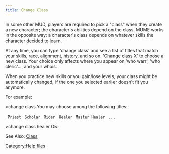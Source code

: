 ```yaml
---
title: Change Class
---
```


In some other MUD, players are required to pick a "class" when they
create a new character; the character's abilities depend on the class.
MUME works in the opposite way: a character's class depends on whatever
skills the character decided to learn.

At any time, you can type 'change class' and see a list of titles that
match your skills, race, alignment, history, and so on. 'Change class X'
to choose a new class. Your choice only affects where you appear on 'who
warr', 'who cleric'..., and your whois.

When you practice new skills or you gain/lose levels, your class might
be automatically changed, if the one you selected earlier doesn't fit
you anymore.

For example:

\>change class You may choose among the following titles:

` Priest`
` Scholar`
` Rider`
` Healer`
` Master Healer`
` ...`

\>change class healer Ok.

See Also: [Class](Class "wikilink")

[Category:Help files](Category:Help_files "wikilink")